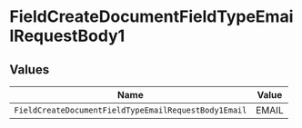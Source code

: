 # FieldCreateDocumentFieldTypeEmailRequestBody1


## Values

| Name                                                 | Value                                                |
| ---------------------------------------------------- | ---------------------------------------------------- |
| `FieldCreateDocumentFieldTypeEmailRequestBody1Email` | EMAIL                                                |